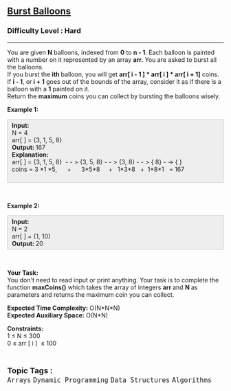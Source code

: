 <h2><a href="https://www.geeksforgeeks.org/problems/burst-balloons/1?page=1&difficulty=Hard&sortBy=difficulty">Burst Balloons</a></h2><h3>Difficulty Level : Hard</h3><hr><div class="problems_problem_content__Xm_eO"><p>You are given <strong>N</strong>&nbsp;balloons, indexed from <strong>0</strong> to <strong>n - 1</strong>. Each balloon is painted with a number on it represented by an array <strong>arr.</strong> You are asked to burst all the balloons.<br>
If you burst the <strong>i</strong><strong>th&nbsp;</strong>balloon, you will get <strong>arr[ i - 1 ] * arr[ i ] * arr[ i + 1]</strong> coins. If <strong>i - 1</strong>, or<strong> i + 1</strong> goes out of the bounds of the array, consider it as if there is a balloon with a <strong>1</strong> painted on it.<br>
Return the <strong>maximum</strong> coins you can collect by bursting the balloons wisely.</p>

<p><strong>Example 1:</strong></p>

<div style="background:#eeeeee; border:1px solid #cccccc; padding:5px 10px"><strong>Input:</strong><br>
N = 4<br>
arr[ ] = {3, 1, 5, 8}<br>
<strong>Output: </strong>167<br>
<strong>Explanation:</strong>&nbsp;<br>
arr[ ] = {3, 1, 5, 8}&nbsp; - - &gt; {3, 5, 8} - - &gt; {3, 8} - - &gt; { 8} - -&gt; { }<br>
coins = 3 *1 *5,&nbsp; &nbsp; &nbsp; +&nbsp; &nbsp; &nbsp; 3*5*8&nbsp; &nbsp; &nbsp;+&nbsp; &nbsp;1*3*8&nbsp; &nbsp;+&nbsp; 1*8*1&nbsp; &nbsp;= 167<br>
&nbsp;</div>

<p>&nbsp;</p>

<p><strong>Example 2:</strong></p>

<div style="background:#eeeeee; border:1px solid #cccccc; padding:5px 10px"><strong>Input:</strong><br>
N = 2<br>
arr[ ] = {1, 10}<br>
<strong>Output:&nbsp;</strong>20</div>

<p>&nbsp;</p>

<p><strong>Your Task:</strong><br>
You don't need to read input or print anything. Your task is to complete the function <strong>maxCoins()</strong>&nbsp;which takes the&nbsp;array of&nbsp;integers&nbsp;<strong>arr </strong>and <strong>N&nbsp;</strong>as parameters and returns the maximum coin you can collect.</p>

<p><strong>Expected Time Complexity:</strong>&nbsp;O(N*N*N)<br>
<strong>Expected Auxiliary Space:</strong>&nbsp;O(N*N)</p>

<p><strong>Constraints:</strong><br>
1 ≤ N ≤ 300<br>
0&nbsp;≤ arr [ i ]&nbsp; ≤ 100</p>
</div><br><p><span style=font-size:18px><strong>Topic Tags : </strong><br><code>Arrays</code>&nbsp;<code>Dynamic Programming</code>&nbsp;<code>Data Structures</code>&nbsp;<code>Algorithms</code>&nbsp;